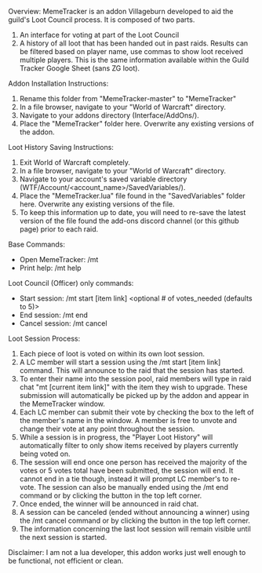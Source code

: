 Overview: 
MemeTracker is an addon Villageburn developed to aid the guild's Loot Council process. It is composed of two parts.
1. An interface for voting at part of the Loot Council 
2. A history of all loot that has been handed out in past raids.  Results can be filtered based on player name, use commas to show loot received multiple players. This is the same information available within the Guild Tracker Google Sheet (sans ZG loot).

Addon Installation Instructions:
1. Rename this folder from "MemeTracker-master" to "MemeTracker"
1. In a file browser, navigate to your "World of Warcraft" directory.
2. Navigate to your addons directory (Interface/AddOns/).
3. Place the "MemeTracker" folder here. Overwrite any existing versions of the addon.

Loot History Saving Instructions:
1. Exit World of Warcraft completely.
2. In a file browser, navigate to your "World of Warcraft" directory.
3. Navigate to your account's saved variable directory (WTF/Account/<account_name>/SavedVariables/).
4. Place the "MemeTracker.lua" file found in the "SavedVariables" folder here. Overwrite any existing versions of the file.
5. To keep this information up to date, you will need to re-save the latest version of the file found the add-ons discord channel (or this github page) prior to each raid.

Base Commands:
* Open MemeTracker:	/mt
* Print help:  		/mt help

Loot Council (Officer) only commands:
* Start session:   	/mt start [item link] <optional # of votes_needed (defaults to 5)>
* End session:   		/mt end
* Cancel session: 	/mt cancel

Loot Session Process:
1. Each piece of loot is voted on within its own loot session.
2. A LC member will start a session using the /mt start [item link] command. This will announce to the raid that the session has started.
3. To enter their name into the session pool, raid members will type in raid chat "mt [current item link]" with the item they wish to upgrade. These submission will automatically be picked up by the addon and appear in the MemeTracker window. 
4. Each LC member can submit their vote by checking the box to the left of the member's name in the window. A member is free to unvote and change their vote at any point throughout the session.
5. While a session is in progress, the "Player Loot History" will automatically filter to only show items received by players currently being voted on.
5. The session will end once one person has received the majority of the votes or 5 votes total have been submitted, the session will end. It cannot end in a tie though, instead it will prompt LC member's to re-vote.  The session can also be manually ended using the /mt end command or by clicking the button in the top left corner.
6. Once ended, the winner will be announced in raid chat.
7. A session can be canceled (ended without announcing a winner) using the /mt cancel command or by clicking the button in the top left corner.
8. The information concerning the last loot session will remain visible until the next session is started.

Disclaimer: I am not a lua developer, this addon works just well enough to be functional, not efficient or clean. 
